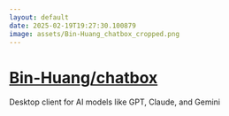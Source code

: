 ```yaml
---
layout: default
date: 2025-02-19T19:27:30.100879
image: assets/Bin-Huang_chatbox_cropped.png
---
```


# [Bin-Huang/chatbox](https://github.com/Bin-Huang/chatbox)

Desktop client for AI models like GPT, Claude, and Gemini
